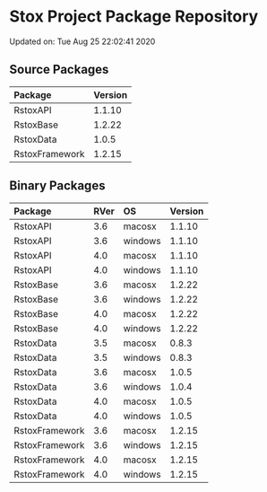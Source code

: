# Stox Project Package Repository


Updated on: Tue Aug 25 22:02:41 2020
## Source Packages

|Package        |Version |
|:--------------|:-------|
|RstoxAPI       |1.1.10  |
|RstoxBase      |1.2.22  |
|RstoxData      |1.0.5   |
|RstoxFramework |1.2.15  |

## Binary Packages

|Package        |RVer |OS      |Version |
|:--------------|:----|:-------|:-------|
|RstoxAPI       |3.6  |macosx  |1.1.10  |
|RstoxAPI       |3.6  |windows |1.1.10  |
|RstoxAPI       |4.0  |macosx  |1.1.10  |
|RstoxAPI       |4.0  |windows |1.1.10  |
|RstoxBase      |3.6  |macosx  |1.2.22  |
|RstoxBase      |3.6  |windows |1.2.22  |
|RstoxBase      |4.0  |macosx  |1.2.22  |
|RstoxBase      |4.0  |windows |1.2.22  |
|RstoxData      |3.5  |macosx  |0.8.3   |
|RstoxData      |3.5  |windows |0.8.3   |
|RstoxData      |3.6  |macosx  |1.0.5   |
|RstoxData      |3.6  |windows |1.0.4   |
|RstoxData      |4.0  |macosx  |1.0.5   |
|RstoxData      |4.0  |windows |1.0.5   |
|RstoxFramework |3.6  |macosx  |1.2.15  |
|RstoxFramework |3.6  |windows |1.2.15  |
|RstoxFramework |4.0  |macosx  |1.2.15  |
|RstoxFramework |4.0  |windows |1.2.15  |
